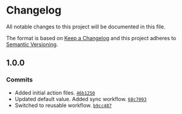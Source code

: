 # Changelog

All notable changes to this project will be documented in this file.

The format is based on [Keep a Changelog](https://keepachangelog.com/en/1.0.0/)
and this project adheres to [Semantic Versioning](https://semver.org/spec/v2.0.0.html).

## 1.0.0

### Commits

- Added initial action files. [`46b1250`](https://github.com/ecmwf-actions/sync-repository/commit/46b12509052bcef27a044afdd7cfe73bc831af7d)
- Updated default value. Added sync workflow. [`68c7093`](https://github.com/ecmwf-actions/sync-repository/commit/68c7093bcdded7002a1ce7558f29bab77440928f)
- Switched to reusable workflow. [`b9cc487`](https://github.com/ecmwf-actions/sync-repository/commit/b9cc4877f8d546b2c3e7d7b66cb0182d95f1a74c)
